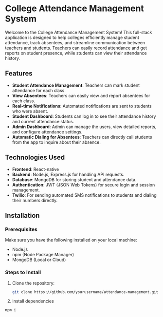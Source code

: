 # College Attendance Management System

Welcome to the College Attendance Management System! This full-stack application is designed to help colleges efficiently manage student attendance, track absentees, and streamline communication between teachers and students. Teachers can easily record attendance and get reports on student presence, while students can view their attendance history.

## Features

- **Student Attendance Management**: Teachers can mark student attendance for each class.
- **View Absentees**: Teachers can easily view and report absentees for each class.
- **Real-time Notifications**: Automated notifications are sent to students who were absent.
- **Student Dashboard**: Students can log in to see their attendance history and current attendance status.
- **Admin Dashboard**: Admin can manage the users, view detailed reports, and configure attendance settings.
- **Automatic Dialing for Absentees**: Teachers can directly call students from the app to inquire about their absence.

## Technologies Used

- **Frontend**: React-native
- **Backend**: Node.js, Express.js for handling API requests.
- **Database**: MongoDB for storing student and attendance data.
- **Authentication**: JWT (JSON Web Tokens) for secure login and session management.
- **Twilio**: For sending automated SMS notifications to students and dialing their numbers directly.

## Installation

### Prerequisites

Make sure you have the following installed on your local machine:

- Node.js
- npm (Node Package Manager)
- MongoDB (Local or Cloud)

### Steps to Install

1. Clone the repository:
   ```bash
   git clone https://github.com/yourusername/attendance-management.git

2. Install dependencies
  ```bash
  npm i 